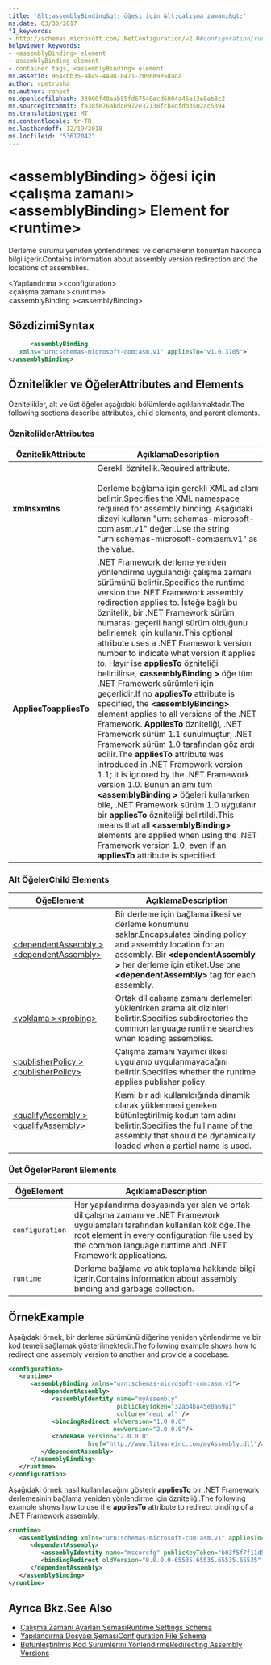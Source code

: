 ```yaml
---
title: '&lt;assemblyBinding&gt; öğesi için &lt;çalışma zamanı&gt;'
ms.date: 03/30/2017
f1_keywords:
- http://schemas.microsoft.com/.NetConfiguration/v2.0#configuration/runtime/assemblyBinding
helpviewer_keywords:
- <assemblyBinding> element
- assemblyBinding element
- container tags, <assemblyBinding> element
ms.assetid: 964cbb35-ab49-4498-8471-209689e5dada
author: rpetrusha
ms.author: ronpet
ms.openlocfilehash: 33900f40aab85fd67540ecd6004a46e13e8eb8c2
ms.sourcegitcommit: fa38fe76abdc8972e37138fcb4dfdb3502ac5394
ms.translationtype: MT
ms.contentlocale: tr-TR
ms.lasthandoff: 12/19/2018
ms.locfileid: "53612042"
---
```

# <a name="ltassemblybindinggt-element-for-ltruntimegt"></a><span data-ttu-id="53218-102">&lt;assemblyBinding&gt; öğesi için &lt;çalışma zamanı&gt;</span><span class="sxs-lookup"><span data-stu-id="53218-102">&lt;assemblyBinding&gt; Element for &lt;runtime&gt;</span></span>
<span data-ttu-id="53218-103">Derleme sürümü yeniden yönlendirmesi ve derlemelerin konumları hakkında bilgi içerir.</span><span class="sxs-lookup"><span data-stu-id="53218-103">Contains information about assembly version redirection and the locations of assemblies.</span></span>  
  
 <span data-ttu-id="53218-104">\<Yapılandırma ></span><span class="sxs-lookup"><span data-stu-id="53218-104">\<configuration></span></span>  
<span data-ttu-id="53218-105">\<çalışma zamanı ></span><span class="sxs-lookup"><span data-stu-id="53218-105">\<runtime></span></span>  
<span data-ttu-id="53218-106">\<assemblyBinding ></span><span class="sxs-lookup"><span data-stu-id="53218-106">\<assemblyBinding></span></span>  
  
## <a name="syntax"></a><span data-ttu-id="53218-107">Sözdizimi</span><span class="sxs-lookup"><span data-stu-id="53218-107">Syntax</span></span>  
  
```xml  
      <assemblyBinding    
   xmlns="urn:schemas-microsoft-com:asm.v1" appliesTo="v1.0.3705">  
</assemblyBinding>  
```  
  
## <a name="attributes-and-elements"></a><span data-ttu-id="53218-108">Öznitelikler ve Öğeler</span><span class="sxs-lookup"><span data-stu-id="53218-108">Attributes and Elements</span></span>  
 <span data-ttu-id="53218-109">Öznitelikler, alt ve üst öğeler aşağıdaki bölümlerde açıklanmaktadır.</span><span class="sxs-lookup"><span data-stu-id="53218-109">The following sections describe attributes, child elements, and parent elements.</span></span>  
  
### <a name="attributes"></a><span data-ttu-id="53218-110">Öznitelikler</span><span class="sxs-lookup"><span data-stu-id="53218-110">Attributes</span></span>  
  
|<span data-ttu-id="53218-111">Öznitelik</span><span class="sxs-lookup"><span data-stu-id="53218-111">Attribute</span></span>|<span data-ttu-id="53218-112">Açıklama</span><span class="sxs-lookup"><span data-stu-id="53218-112">Description</span></span>|  
|---------------|-----------------|  
|<span data-ttu-id="53218-113">**xmlns**</span><span class="sxs-lookup"><span data-stu-id="53218-113">**xmlns**</span></span>|<span data-ttu-id="53218-114">Gerekli öznitelik.</span><span class="sxs-lookup"><span data-stu-id="53218-114">Required attribute.</span></span><br /><br /> <span data-ttu-id="53218-115">Derleme bağlama için gerekli XML ad alanı belirtir.</span><span class="sxs-lookup"><span data-stu-id="53218-115">Specifies the XML namespace required for assembly binding.</span></span> <span data-ttu-id="53218-116">Aşağıdaki dizeyi kullanın "urn: schemas-microsoft-com:asm.v1" değeri.</span><span class="sxs-lookup"><span data-stu-id="53218-116">Use the string "urn:schemas-microsoft-com:asm.v1" as the value.</span></span>|  
|<span data-ttu-id="53218-117">**AppliesTo**</span><span class="sxs-lookup"><span data-stu-id="53218-117">**appliesTo**</span></span>|<span data-ttu-id="53218-118">.NET Framework derleme yeniden yönlendirme uygulandığı çalışma zamanı sürümünü belirtir.</span><span class="sxs-lookup"><span data-stu-id="53218-118">Specifies the runtime version the .NET Framework assembly redirection applies to.</span></span> <span data-ttu-id="53218-119">İsteğe bağlı bu öznitelik, bir .NET Framework sürüm numarası geçerli hangi sürüm olduğunu belirlemek için kullanır.</span><span class="sxs-lookup"><span data-stu-id="53218-119">This optional attribute uses a .NET Framework version number to indicate what version it applies to.</span></span> <span data-ttu-id="53218-120">Hayır ise **appliesTo** özniteliği belirtilirse,  **\<assemblyBinding >** öğe tüm .NET Framework sürümleri için geçerlidir.</span><span class="sxs-lookup"><span data-stu-id="53218-120">If no **appliesTo** attribute is specified, the **\<assemblyBinding>** element applies to all versions of the .NET Framework.</span></span> <span data-ttu-id="53218-121">**AppliesTo** özniteliği, .NET Framework sürüm 1.1 sunulmuştur; .NET Framework sürüm 1.0 tarafından göz ardı edilir.</span><span class="sxs-lookup"><span data-stu-id="53218-121">The **appliesTo** attribute was introduced in .NET Framework version 1.1; it is ignored by the .NET Framework version 1.0.</span></span> <span data-ttu-id="53218-122">Bunun anlamı tüm  **\<assemblyBinding >** öğeleri kullanırken bile, .NET Framework sürüm 1.0 uygulanır bir **appliesTo** özniteliği belirtildi.</span><span class="sxs-lookup"><span data-stu-id="53218-122">This means that all **\<assemblyBinding>** elements are applied when using the .NET Framework version 1.0, even if an **appliesTo** attribute is specified.</span></span>|  
  
### <a name="child-elements"></a><span data-ttu-id="53218-123">Alt Öğeler</span><span class="sxs-lookup"><span data-stu-id="53218-123">Child Elements</span></span>  
  
|<span data-ttu-id="53218-124">Öğe</span><span class="sxs-lookup"><span data-stu-id="53218-124">Element</span></span>|<span data-ttu-id="53218-125">Açıklama</span><span class="sxs-lookup"><span data-stu-id="53218-125">Description</span></span>|  
|-------------|-----------------|  
|[<span data-ttu-id="53218-126">\<dependentAssembly ></span><span class="sxs-lookup"><span data-stu-id="53218-126">\<dependentAssembly></span></span>](../../../../../docs/framework/configure-apps/file-schema/runtime/dependentassembly-element.md)|<span data-ttu-id="53218-127">Bir derleme için bağlama ilkesi ve derleme konumunu saklar.</span><span class="sxs-lookup"><span data-stu-id="53218-127">Encapsulates binding policy and assembly location for an assembly.</span></span> <span data-ttu-id="53218-128">Bir  **\<dependentAssembly >** her derleme için etiket.</span><span class="sxs-lookup"><span data-stu-id="53218-128">Use one **\<dependentAssembly>** tag for each assembly.</span></span>|  
|[<span data-ttu-id="53218-129">\<yoklama ></span><span class="sxs-lookup"><span data-stu-id="53218-129">\<probing></span></span>](../../../../../docs/framework/configure-apps/file-schema/runtime/probing-element.md)|<span data-ttu-id="53218-130">Ortak dil çalışma zamanı derlemeleri yüklenirken arama alt dizinleri belirtir.</span><span class="sxs-lookup"><span data-stu-id="53218-130">Specifies subdirectories the common language runtime searches when loading assemblies.</span></span>|  
|[<span data-ttu-id="53218-131">\<publisherPolicy ></span><span class="sxs-lookup"><span data-stu-id="53218-131">\<publisherPolicy></span></span>](../../../../../docs/framework/configure-apps/file-schema/runtime/publisherpolicy-element.md)|<span data-ttu-id="53218-132">Çalışma zamanı Yayımcı ilkesi uygulanıp uygulanmayacağını belirtir.</span><span class="sxs-lookup"><span data-stu-id="53218-132">Specifies whether the runtime applies publisher policy.</span></span>|  
|[<span data-ttu-id="53218-133">\<qualifyAssembly ></span><span class="sxs-lookup"><span data-stu-id="53218-133">\<qualifyAssembly></span></span>](../../../../../docs/framework/configure-apps/file-schema/runtime/qualifyassembly-element.md)|<span data-ttu-id="53218-134">Kısmi bir adı kullanıldığında dinamik olarak yüklenmesi gereken bütünleştirilmiş kodun tam adını belirtir.</span><span class="sxs-lookup"><span data-stu-id="53218-134">Specifies the full name of the assembly that should be dynamically loaded when a partial name is used.</span></span>|  
  
### <a name="parent-elements"></a><span data-ttu-id="53218-135">Üst Öğeler</span><span class="sxs-lookup"><span data-stu-id="53218-135">Parent Elements</span></span>  
  
|<span data-ttu-id="53218-136">Öğe</span><span class="sxs-lookup"><span data-stu-id="53218-136">Element</span></span>|<span data-ttu-id="53218-137">Açıklama</span><span class="sxs-lookup"><span data-stu-id="53218-137">Description</span></span>|  
|-------------|-----------------|  
|`configuration`|<span data-ttu-id="53218-138">Her yapılandırma dosyasında yer alan ve ortak dil çalışma zamanı ve .NET Framework uygulamaları tarafından kullanılan kök öğe.</span><span class="sxs-lookup"><span data-stu-id="53218-138">The root element in every configuration file used by the common language runtime and .NET Framework applications.</span></span>|  
|`runtime`|<span data-ttu-id="53218-139">Derleme bağlama ve atık toplama hakkında bilgi içerir.</span><span class="sxs-lookup"><span data-stu-id="53218-139">Contains information about assembly binding and garbage collection.</span></span>|  
  
## <a name="example"></a><span data-ttu-id="53218-140">Örnek</span><span class="sxs-lookup"><span data-stu-id="53218-140">Example</span></span>  
 <span data-ttu-id="53218-141">Aşağıdaki örnek, bir derleme sürümünü diğerine yeniden yönlendirme ve bir kod temeli sağlamak gösterilmektedir.</span><span class="sxs-lookup"><span data-stu-id="53218-141">The following example shows how to redirect one assembly version to another and provide a codebase.</span></span>  
  
```xml  
<configuration>  
   <runtime>  
      <assemblyBinding xmlns="urn:schemas-microsoft-com:asm.v1">  
         <dependentAssembly>  
            <assemblyIdentity name="myAssembly"  
                              publicKeyToken="32ab4ba45e0a69a1"  
                              culture="neutral" />  
            <bindingRedirect oldVersion="1.0.0.0"  
                             newVersion="2.0.0.0"/>  
            <codeBase version="2.0.0.0"  
                      href="http://www.litwareinc.com/myAssembly.dll"/>  
         </dependentAssembly>  
      </assemblyBinding>  
   </runtime>  
</configuration>  
```  
  
 <span data-ttu-id="53218-142">Aşağıdaki örnek nasıl kullanılacağını gösterir **appliesTo** bir .NET Framework derlemesinin bağlama yeniden yönlendirme için özniteliği.</span><span class="sxs-lookup"><span data-stu-id="53218-142">The following example shows how to use the **appliesTo** attribute to redirect binding of a .NET Framework assembly.</span></span>  
  
```xml  
<runtime>  
   <assemblyBinding xmlns="urn:schemas-microsoft-com:asm.v1" appliesTo="v1.0.3705">  
      <dependentAssembly>   
         <assemblyIdentity name="mscorcfg" publicKeyToken="b03f5f7f11d50a3a" culture=""/>  
         <bindingRedirect oldVersion="0.0.0.0-65535.65535.65535.65535" newVersion="1.0.3300.0"/>  
      </dependentAssembly>  
   </assemblyBinding>  
</runtime>  
```  
  
## <a name="see-also"></a><span data-ttu-id="53218-143">Ayrıca Bkz.</span><span class="sxs-lookup"><span data-stu-id="53218-143">See Also</span></span>  
- [<span data-ttu-id="53218-144">Çalışma Zamanı Ayarları Şeması</span><span class="sxs-lookup"><span data-stu-id="53218-144">Runtime Settings Schema</span></span>](../../../../../docs/framework/configure-apps/file-schema/runtime/index.md)  
- [<span data-ttu-id="53218-145">Yapılandırma Dosyası Şeması</span><span class="sxs-lookup"><span data-stu-id="53218-145">Configuration File Schema</span></span>](../../../../../docs/framework/configure-apps/file-schema/index.md)  
- [<span data-ttu-id="53218-146">Bütünleştirilmiş Kod Sürümlerini Yönlendirme</span><span class="sxs-lookup"><span data-stu-id="53218-146">Redirecting Assembly Versions</span></span>](../../../../../docs/framework/configure-apps/redirect-assembly-versions.md)
